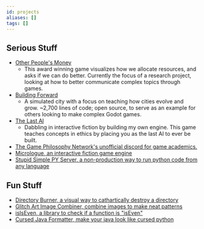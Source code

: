 ```yaml
---
id: projects
aliases: []
tags: []
---
```


Serious Stuff
-------------

 - [Other People's Money](https://kksgandhi.itch.io/other-peoples-money)
   - This award winning game visualizes how we allocate resources, and asks if we can do better. Currently the focus of a research project, looking at how to better communicate complex topics through games.
 - [Building Forward](https://github.com/kksgandhi/building-forward)
   - A simulated city with a focus on teaching how cities evolve and grow. ~2,700 lines of code; open source, to serve as an example for others looking to make complex Godot games.
 - [The Last AI](https://github.com/kksgandhi/the-last-AI)
   - Dabbling in interactive fiction by building my own engine. This game teaches concepts in ethics by placing you as the last AI to ever be built.
 - [The Game Philosophy Network's unofficial discord for game academics.](https://discord.gg/QPzvX5NfX9)
 - [Micrologue, an interactive fiction game engine](https://github.com/kksgandhi/micrologue)
 - [Stupid Simple PY Server, a non-production way to run python code from any language](https://github.com/kksgandhi/stupid-simple-py-server)

Fun Stuff
---------
 - [Directory Burner, a visual way to cathartically destroy a directory](https://github.com/kksgandhi/directory-burner)
 - [Glitch Art Image Combiner, combine images to make neat patterns](https://github.com/kksgandhi/glitch_art_image_combiner)
 - [isIsEven, a library to check if a function is "isEven"](https://github.com/kksgandhi/isIsEven)
 - [Cursed Java Formatter, make your java look like cursed python](https://github.com/kksgandhi/java-format-like-python)
